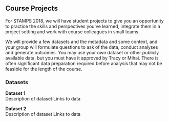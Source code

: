 ## Course Projects

For STAMPS 2018, we will have student projects to give you an opportunity
to practice the skills and perspectives you've learned, integrate them in
a project setting and work with course colleagues in small teams. 

We will provide a few datasets and the metadata and some context, and your
group will formulate questions to ask of the data, conduct analyses and
generate outcomes. You may use your own dataset or other publicly available data, but you must have it 
approved by Tracy or Mihai. There is often significant data preparation 
required before analysis that may not be feasible for the length of the 
course.

### Datasets 

**Dataset 1**  
Description of dataset
Links to data

**Dataset 2**	
Description of dataset
Links to data
